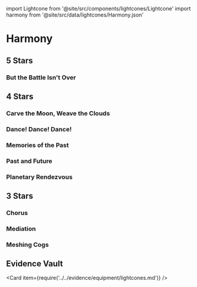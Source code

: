 import Lightcone from '@site/src/components/lightcones/Lightcone'
import harmony from '@site/src/data/lightcones/Harmony.json'

# Harmony

## 5 Stars

### But the Battle Isn't Over

<Lightcone lightcone="But the Battle Isn't Over" lightcones={harmony} />

## 4 Stars

### Carve the Moon, Weave the Clouds

<Lightcone lightcone="Carve the Moon, Weave the Clouds" lightcones={harmony} />

### Dance! Dance! Dance!

<Lightcone lightcone="Dance! Dance! Dance!" lightcones={harmony} />

### Memories of the Past

<Lightcone lightcone="Memories of the Past" lightcones={harmony} />

### Past and Future

<Lightcone lightcone="Past and Future" lightcones={harmony} />

### Planetary Rendezvous

<Lightcone lightcone="Planetary Rendezvous" lightcones={harmony} />

## 3 Stars

### Chorus

<Lightcone lightcone="Chorus" lightcones={harmony} />

### Mediation

<Lightcone lightcone="Mediation" lightcones={harmony} />

### Meshing Cogs

<Lightcone lightcone="Meshing Cogs" lightcones={harmony} />

## Evidence Vault

<Card item={require('../../evidence/equipment/lightcones.md')} />

